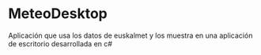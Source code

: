 # MeteoDesktop
Aplicación que usa los datos de euskalmet y los muestra en una aplicación de escritorio desarrollada en c#

